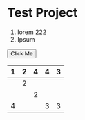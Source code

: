 <script type="text/javascript" src="data.json"></script>

# Test Project
1. lorem 222
2. Ipsum <script>document.write(obj.name);</script>

<button onclick="myFunction()">Click Me</button>
<div id="myDIV">


| 1 | 2 | 4 | 4 | 3 |
|---|---|---|---|---|
|   | 2 |   |   |   |
|   |   | 2 |   |   |
| 4 |   |   | 3 | 3 |


</div>

<script>
function myFunction() {
    var x = document.getElementById("myDIV");
    if (x.style.display === "none") {
      x.style.display = "block";
    } else {
      x.style.display = "none";
    }
  }
</script>
